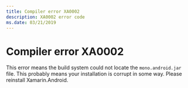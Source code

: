 ```yaml
---
title: Compiler error XA0002
description: XA0002 error code
ms.date: 03/21/2019
---
```

# Compiler error XA0002

This error means the build system could not locate the 
`mono.android.jar` file. This probably means your installation
is corrupt in some way. Please reinstall Xamarin.Android.